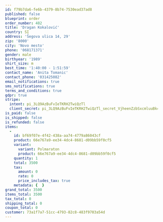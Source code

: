 ```yaml
---
id: f79b7da6-fe6b-4379-8b74-7530ead37ad8
published: false
blueprint: order
order_number: 482
title: 'Dragan Kokalović'
country: SI
address: 'Šegova ulica 14, 29'
zip: '8000'
city: 'Novo mesto'
phone: '068171371'
gender: male
birthyear: '1989'
shirt_size: m
best_time: '1:40:00 - 1:51:59'
contact_name: 'Anita Tomanic'
contact_phone: '031425082'
email_notifications: true
sms_notifications: true
terms_and_conditions: true
gdpr: true
stripe:
  intent: pi_3LQ9AzBuFvIeTKRH2TwiQzTl
  client_secret: pi_3LQ9AzBuFvIeTKRH2TwiQzTl_secret_VjheenZzbSxcmluuBk4FAXw59
is_paid: false
is_shipped: false
is_refunded: false
items:
  -
    id: bf69f07e-4f42-438a-aa74-4779a86043cf
    product: 66e767a9-ee34-4dc4-8681-d09bb59f0cf5
    variant:
      variant: Polmaraton
      product: 66e767a9-ee34-4dc4-8681-d09bb59f0cf5
    quantity: 1
    total: 3500
    tax:
      amount: 0
      rate: 0
      price_includes_tax: true
    metadata: {  }
grand_total: 3500
items_total: 3500
tax_total: 0
shipping_total: 0
coupon_total: 0
customer: 73a1f7a7-51cc-4793-82c8-483f9703a54d
---
```


